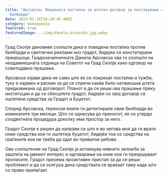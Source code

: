 ```yaml
---
title: "Арсовска: Покрената постапка за штетен договор за поставување светлечки
  билборди"
date: 2023-02-16T16:20:45.486Z
category: македонија
featured: true
featuredImage: ../img/danela-arsovska.jpg.webp
---
```


Град Скопје деновиве соопшти дека е поведена постапка против билборди и светлечки реклами низ градот, бидејќи се констатирани прекршоци. Градоначалничката Данела Арсовска ова го соопшти на неодамнешната седница на Советот на Град Скопје како одговор на советодавно прашање.

Арсовска изјави дека не само што ќе се покренат постапки и тужби, туку е најавен и раскин за да се спречи каква било натамошна штета предизвикана од договорот. Планот е да се реши ова прашање преку институции и да се обесштети градот, бидејќи со овој договор се оштетени средства за Градот и Буџетот.

Според Арсовска, теренски екипи ги детектирале овие билборди во изминатите три месеци. Што се однесува до преносот, ќе се утврди соодветната процедура доколку има простор за него.

Градот Скопје е решен да направи се што е во негова моќ да ги врати оние средства кои го оштетија буџетот, бидејќи тоа се средства на граѓаните кои не треба да одат во приватни џебови.

Ова соопштение на Град Скопје ја истакнува нивната заложба за заштита на јавниот интерес и одговарање на оние кои ги прекршуваат прописите. Градот презема проактивен пристап за да се реши проблемот и да се осигура дека средствата се враќаат таму каде што со право припаѓаат.
